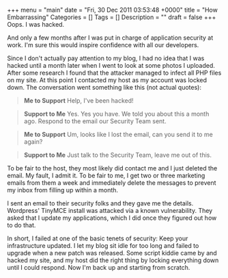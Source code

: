 +++
menu = "main"
date = "Fri, 30 Dec 2011 03:53:48 +0000"
title = "How Embarrassing"
Categories = []
Tags = []
Description = ""
draft = false
+++
Oops. I was hacked.

And only a few months after I was put in charge of application security at work. I'm sure this would inspire confidence with all our developers.

Since I don't actually pay attention to my blog, I had no idea that I was hacked until a month later when I went to look at some photos I uploaded. After some research I found that the attacker managed to infect all PHP files on my site. At this point I contacted my host as my account was locked down. The conversation went something like this (not actual quotes):

> **Me to Support**
> Help, I've been hacked!

> **Support to Me**
> Yes. Yes you have. We told you about this a month ago. Respond to the email our Security Team sent.

> **Me to Support**
> Um, looks like I lost the email, can you send it to me again?

> **Support to Me**
> Just talk to the Security Team, leave me out of this.

To be fair to the host, they most likely did contact me and I just deleted the email. My fault, I admit it. To be fair to me, I get two or three marketing emails from them a week and immediately delete the messages to prevent my inbox from filling up within a month.

I sent an email to their security folks and they gave me the details. Wordpress' TinyMCE install was attacked via a known vulnerability. They asked that I update my applications, which I did once they figured out how to do that.

In short, I failed at one of the basic tenets of security: Keep your infrastructure updated. I let my blog sit idle for too long and failed to upgrade when a new patch was released. Some script kiddie came by and hacked my site, and my host did the right thing by locking everything down until I could respond. Now I'm back up and starting from scratch.
